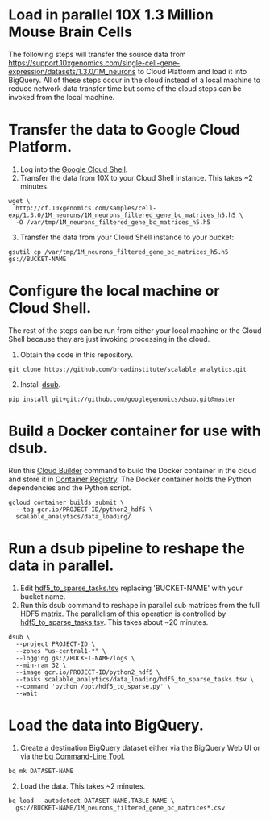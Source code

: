 Load in parallel 10X 1.3 Million Mouse Brain Cells
==================================================

The following steps will transfer the source data from https://support.10xgenomics.com/single-cell-gene-expression/datasets/1.3.0/1M_neurons
to Cloud Platform and load it into BigQuery. All of these steps occur in the
cloud instead of a local machine to reduce network data transfer time but some
of the cloud steps can be invoked from the local machine.

# Transfer the data to Google Cloud Platform.

1. Log into the [Google Cloud Shell](https://cloud.google.com/shell/docs/).
2. Transfer the data from 10X to your Cloud Shell instance. This takes ~2 minutes.
```
wget \
  http://cf.10xgenomics.com/samples/cell-exp/1.3.0/1M_neurons/1M_neurons_filtered_gene_bc_matrices_h5.h5 \
  -O /var/tmp/1M_neurons_filtered_gene_bc_matrices_h5.h5
```
3. Transfer the data from your Cloud Shell instance to your bucket:
```
gsutil cp /var/tmp/1M_neurons_filtered_gene_bc_matrices_h5.h5 gs://BUCKET-NAME
```

# Configure the local machine or Cloud Shell.

The rest of the steps can be run from either your local machine or the Cloud Shell
because they are just invoking processing in the cloud.

1. Obtain the code in this repository.
```
git clone https://github.com/broadinstitute/scalable_analytics.git
```
2. Install [dsub](https://github.com/googlegenomics/dsub).
```
pip install git+git://github.com/googlegenomics/dsub.git@master
```

# Build a Docker container for use with dsub.

Run this [Cloud Builder](https://cloud.google.com/container-builder/docs/) command
to build the Docker container in the cloud and store it in [Container Registry](https://cloud.google.com/container-registry/docs/). The Docker container
holds the Python dependencies and the Python script.

```
gcloud container builds submit \
  --tag gcr.io/PROJECT-ID/python2_hdf5 \
  scalable_analytics/data_loading/
```

# Run a dsub pipeline to reshape the data in parallel.

1. Edit [hdf5_to_sparse_tasks.tsv](./hdf5_to_sparse_tasks.tsv) replacing
'BUCKET-NAME' with your bucket name.
2. Run this dsub command to reshape in parallel sub matrices from the full HDF5
matrix. The parallelism of this operation is controlled by
[hdf5_to_sparse_tasks.tsv](./hdf5_to_sparse_tasks.tsv). This takes about ~20 minutes.
```
dsub \
  --project PROJECT-ID \
  --zones "us-central1-*" \
  --logging gs://BUCKET-NAME/logs \
  --min-ram 32 \
  --image gcr.io/PROJECT-ID/python2_hdf5 \
  --tasks scalable_analytics/data_loading/hdf5_to_sparse_tasks.tsv \
  --command 'python /opt/hdf5_to_sparse.py' \
  --wait
```

# Load the data into BigQuery.

1. Create a destination BigQuery dataset either via the BigQuery Web UI or via
the [bq Command-Line Tool](https://cloud.google.com/bigquery/bq-command-line-tool).
```
bq mk DATASET-NAME
```
2. Load the data. This takes ~2 minutes.
```
bq load --autodetect DATASET-NAME.TABLE-NAME \
  gs://BUCKET-NAME/1M_neurons_filtered_gene_bc_matrices*.csv
```
